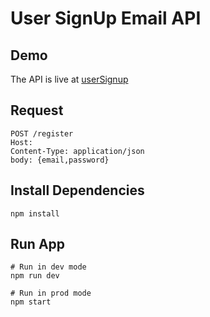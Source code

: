 # User SignUp Email API

## Demo

The API is live at [userSignup]()

## Request

```
POST /register
Host:
Content-Type: application/json
body: {email,password}
```

## Install Dependencies

```
npm install
```

## Run App

```
# Run in dev mode
npm run dev

# Run in prod mode
npm start
```